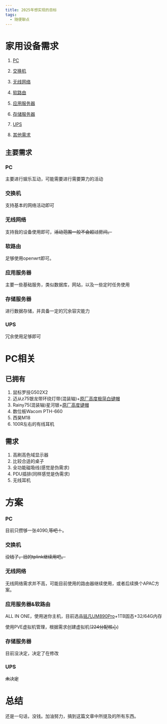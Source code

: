 ```yaml
---
title: 2025年想实现的目标
tags: 
  - 随便聊点
---
```


# 家用设备需求

1. [PC](###PC)

2. [交换机](###交换机)

3. [无线网络](###无线网络)

4. [软路由](###应用服务器&软路由)

5. [应用服务器](###应用服务器&软路由)

6. [存储服务器](###存储服务器)

7. [UPS](###UPS)

9. [其他需求](#pc相关)

## 主要需求

### PC

主要进行娱乐互动，可能需要进行需要算力的活动

### 交换机

支持基本的网络活动即可

### 无线网络

支持我的设备使用即可，~~活动范围一般不会超过房间。~~

### 软路由

足够使用openwrt即可。

### 应用服务器

主要一些基础服务，类似数据库，网站，以及一些定时任务使用

### 存储服务器

进行数据存储，并具备一定的冗余容灾能力

### UPS

冗余使用足够即可

# PC相关

## 已拥有

1. 鼠标罗技G502X2
2. 迈从z75银龙带环绕灯带(混装轴)+[原厂高度极简白键帽](https://m.tb.cn/h.ggxXm4VZngQZ97A?tk=qMTZWAszNhT)
3. Rainy75(混装轴)星河银+[原厂高度键帽](https://gf.bilibili.com/item/detail/1102904127)
4. 数位板Wacom PTH-660
5. 西昊M18
6. 100R左右的有线耳机

## 需求

1. 高刷高色域显示器
2. 比较合适的桌子
3. 全功能磁吸线(感觉是伪需求)
4. PDU插排(同样感觉是伪需求)
4. 无线耳机



# 方案

### PC

目前只攒够一张4090,~~等吧！~~。

### 交换机

~~没钱了，旧的tplink继续用吧。~~

### 无线网络

无线网络需求并不高，可能目前使用的路由器继续使用，或者后续换个APAC方案。

### 应用服务器&软路由

ALL IN ONE，使用迷你主机，目前选品[铭凡UM890Pro](https://detail.tmall.com/item.htm?abbucket=2&id=804144228076&ns=1&pisk=f3yoLQiWa7lWGKdmmsk5T1G32LfvN3MINypKJv3FgquXeXudNyc3JrGUeYE8o2zT-De8pJVXKlZQegMdVYZSdv7OWOU3VuMBptk788v2g0Z2T2uyrukW4v7OWOdv0b_-Lzn70jJ2gcgq4DurziDqxcpELbJe0imEvUReUyS00qiHa3lyLxRqV0JELpkE0xosbDoeLv82gqiEL2k02pugL-wVyt3-t0hEf-mogsEruzUlv0loku0c7NycCb0a4qvh5kV5y20bQZC0cWFzymahIZDQlWzExr8VJbZUirmuyNYIJ8Z8K4ElaaEmH4VIt7bySqynblm4UMO-y5in_vlDYprmUSGg3AWwomN42Wy7rHvEV8ettVGcYpGK3Rha_zxCfokrYyG_pN9Szkr_C5HGHQkamWzgtgkegCRRLpiVv-RBObojmVdWCbsshr69bijD1_Grc0QOmiABObojmVIcmCTIamiRW&priceTId=213e377217334061222341203e91cf&skuId=5513671673405&utparam=%7B%22aplus_abtest%22%3A%22b09a6ae6a58c1cf26f7194263bafd794%22%7D&xxc=taobaoSearch)+1TB固态+32/64G内存

使用PVE虚拟机管理，根据需求创建虚拟机(~~224分配核心~~)

### 存储服务器

目前没决定，决定了在修改

### UPS

~~未决定~~

# 总结

还是一句话，没钱。加油努力，搞到这篇文章中所提及的所有东西。
